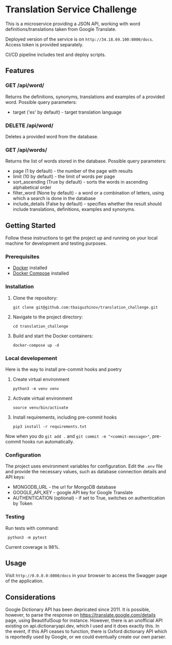 # Translation Service Challenge

This is a microservice providing a JSON API, working with word definitions/translations taken from Google Translate.

Deployed version of the service is on `http://34.18.69.100:8000/docs`. Access token is provided separately.

CI/CD pipeline includes test and deploy scripts.

## Features

### GET /api/word/<str>

Returns the definitions, synonyms, translations and examples of a provided word.
Possible query parameters:

- target ('es' by default) - target translation language

### DELETE /api/word/

Deletes a provided word from the database.

### GET /api/words/

Returns the list of words stored in the database.
Possible query parameters:

- page (1 by default) - the number of the page with results
- limit (10 by default) - the limit of words per page
- sort_ascending (True by default) - sorts the words in ascending alphabetical order
- filter_word (None by default) - a word or a combination of letters, using which a search is done in the database
- include_details (False by default) - specifies whether the result should include translations, definitions, examples and synonyms.

## Getting Started

Follow these instructions to get the project up and running on your local machine for development and testing purposes.

### Prerequisites

- [Docker](https://www.docker.com/) installed
- [Docker Compose](https://docs.docker.com/compose/) installed

### Installation

1. Clone the repository:

   ```
   git clone git@github.com:tbaiguzhinov/translation_challenge.git
   ```

2. Navigate to the project directory:

   ```
   cd translation_challenge
   ```

3. Build and start the Docker containers:

   ```
   docker-compose up -d
   ```

### Local developement

Here is the way to install pre-commit hooks and poetry

1. Create virtual environment

   ```
   python3 -m venv venv
   ```

2. Activate virtual environment

   ```
   source venv/bin/activate
   ```

3. Install requirements, including pre-commit hooks
   ```
   pip3 install -r requirements.txt
   ```

Now when you do `git add .` and `git commit -m "<commit-message>"`, pre-commit hooks run automatically.

### Configuration

The project uses environment variables for configuration. Edit the `.env` file and provide the necessary values, such as database connection details and API keys:

- MONGODB_URL - the url for MongoDB database
- GOOGLE_API_KEY - google API key for Google Translate
- AUTHENTICATION (optional) - if set to True, switches on authentication by Token

### Testing

Run tests with command:

```
 python3 -m pytest
```

Current coverage is 98%.

## Usage

Visit `http://0.0.0.0:8000/docs` in your browser to access the Swagger page of the application.

## Considerations

Google Dictionary API has been depricated since 2011. It is possible, however, to parse the response on https://translate.google.com/details page, using BeautifulSoup for instance. However, there is an unofficial API existing on api.dictionaryapi.dev, which I used and it does exactly this. In the event, if this API ceases to function, there is Oxford dictionary API which is reportedly used by Google, or we could eventually create our own parser.
